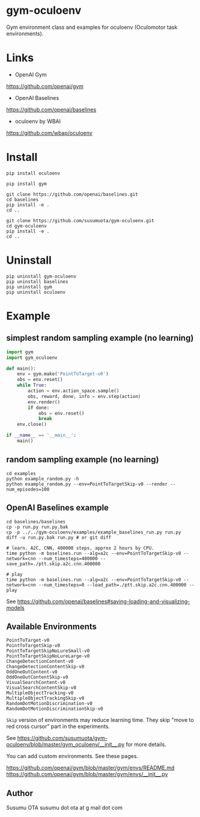 # gym-oculoenv

Gym environment class and examples for oculoenv (Oculomotor task environments).


# Links

- OpenAI Gym

https://github.com/openai/gym

- OpenAI Baselines

https://github.com/openai/baselines

- oculoenv by WBAI

https://github.com/wbap/oculoenv


# Install

```
pip install oculoenv

pip install gym

git clone https://github.com/openai/baselines.git
cd baselines
pip install -e .
cd ..

git clone https://github.com/susumuota/gym-oculoenv.git
cd gym-oculoenv
pip install -e .
cd ..
```


# Uninstall

```
pip uninstall gym-oculoenv
pip uninstall baselines
pip uninstall gym
pip uninstall oculoenv
```


# Example

## simplest random sampling example (no learning)

```python
import gym
import gym_oculoenv

def main():
    env = gym.make('PointToTarget-v0')
    obs = env.reset()
    while True:
        action = env.action_space.sample()
        obs, reward, done, info = env.step(action)
        env.render()
        if done:
            obs = env.reset()
            break
    env.close()

if __name__ == '__main__':
    main()
```

## random sampling example (no learning)

```
cd examples
python example_random.py -h
python example_random.py --env=PointToTargetSkip-v0 --render --num_episodes=100
```

## OpenAI Baselines example

```
cd baselines/baselines
cp -p run.py run.py.bak
cp -p ../../gym-oculoenv/examples/example_baselines_run.py run.py
diff -u run.py.bak run.py # or git diff

# learn. A2C, CNN, 400000 steps, approx 2 hours by CPU.
time python -m baselines.run --alg=a2c --env=PointToTargetSkip-v0 --network=cnn --num_timesteps=400000 --save_path=./ptt.skip.a2c.cnn.400000

# play
time python -m baselines.run --alg=a2c --env=PointToTargetSkip-v0 --network=cnn --num_timesteps=0 --load_path=./ptt.skip.a2c.cnn.400000 --play
```

See https://github.com/openai/baselines#saving-loading-and-visualizing-models


## Available Environments

```
PointToTarget-v0
PointToTargetSkip-v0
PointToTargetSkipNoLureSmall-v0
PointToTargetSkipNoLureLarge-v0
ChangeDetectionContent-v0
ChangeDetectionContentSkip-v0
OddOneOutContent-v0
OddOneOutContentSkip-v0
VisualSearchContent-v0
VisualSearchContentSkip-v0
MultipleObjectTracking-v0
MultipleObjectTrackingSkip-v0
RandomDotMotionDiscrimination-v0
RandomDotMotionDiscriminationSkip-v0
```

`Skip` version of environments may reduce learning time. They skip "move to red cross cursor" part in the experiments.

See https://github.com/susumuota/gym-oculoenv/blob/master/gym_oculoenv/__init__.py for more details.

You can add custom environments. See these pages.

https://github.com/openai/gym/blob/master/gym/envs/README.md
https://github.com/openai/gym/blob/master/gym/envs/__init__.py


## Author

Susumu OTA  susumu dot ota at g mail dot com

